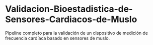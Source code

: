 # Validacion-Bioestadistica-de-Sensores-Cardiacos-de-Muslo
Pipeline completo para la validación de un dispositivo de medición de frecuencia cardíaca basado en sensores de muslo. 
